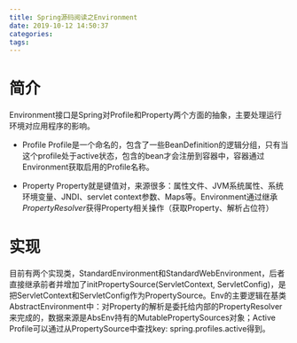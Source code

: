 ```yaml
---
title: Spring源码阅读之Environment
date: 2019-10-12 14:50:37
categories:
tags:
---
```


# 简介

Environment接口是Spring对Profile和Property两个方面的抽象，主要处理运行环境对应用程序的影响。

* Profile
    Profile是一个命名的，包含了一些BeanDefinition的逻辑分组，只有当这个profile处于active状态，包含的bean才会注册到容器中，容器通过Environment获取启用的Profile名称。

* Property
    Property就是键值对，来源很多：属性文件、JVM系统属性、系统环境变量、JNDI、servlet context参数、Maps等。Environment通过继承*PropertyResolver*获得Property相关操作（获取Property、解析占位符）

# 实现
目前有两个实现类，StandardEnvironment和StandardWebEnvironment，后者直接继承前者并增加了initPropertySource(ServletContext, ServletConfig)，是把ServletContext和ServletConfig作为PropertySource。Env的主要逻辑在基类AbstractEnvironment中：对Property的解析是委托给内部的PropertyResolver来完成的，数据来源是AbsEnv持有的MutablePropertySources对象；Active Profile可以通过从PropertySource中查找key: spring.profiles.active得到。